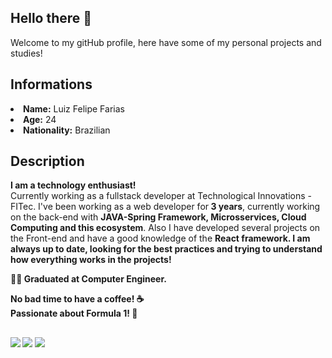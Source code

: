 ## Hello there 👋  
Welcome to my gitHub profile, here have some of my personal projects and studies! 
## Informations
<li> <b>Name:</b> Luiz Felipe Farias</li>
<li> <b>Age:</b> 24</li>
<li> <b>Nationality:</b> Brazilian</li>

## Description
<b> I am a technology enthusiast!</b><br> Currently working as a fullstack developer at Technological Innovations - FITec. I've been working as a web developer for<b> 3 years</b>, currently working on the back-end with <b>JAVA-Spring Framework, Microsservices, Cloud Computing and this ecosystem</b>. Also I have developed several projects on the Front-end and have a good knowledge of the <b>React framework. I am always up to date, looking for the <b>best practices </b>and trying to understand how everything works in the projects!

👨‍🎓 <b>Graduated at Computer Engineer.</b><br>

No bad time to have a coffee! ☕<br>
Passionate about Formula 1! 🏁
  ## 
  
<div> 
 <a href="https://www.linkedin.com/in/luiz-felipe-farias1/" target="_blank"><img src="https://img.shields.io/badge/-LinkedIn-%230077B5?style=for-the-badge&logo=linkedin&logoColor=white" target="_blank"></a> 
  <a href="https://twitter.com/luiz_fariaas" target="_blank"><img src="https://img.shields.io/badge/Twitter-1DA1F2?style=for-the-badge&logo=twitter&logoColor=white" target="_blank"></a> 
  <a href = "mailto:luiz.farias.cpv@gmail.com"><img src="https://img.shields.io/badge/-Gmail-%23333?style=for-the-badge&logo=gmail&logoColor=white" target="_blank"></a>
</div>
